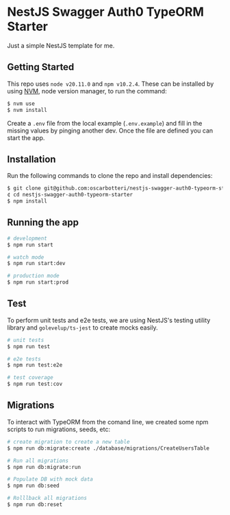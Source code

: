 # NestJS Swagger Auth0 TypeORM Starter

Just a simple NestJS template for me.

## Getting Started

This repo uses `node v20.11.0` and `npm v10.2.4`. These can be installed by using [NVM](https://github.com/nvm-sh/nvm), node version manager, to run the command:
```bash
$ nvm use
$ nvm install
```

Create a `.env` file from the local example (`.env.example`) and fill in the missing values by pinging another dev.
Once the file are defined you can start the app.

## Installation

Run the following commands to clone the repo and install dependencies:
```bash
$ git clone git@github.com:oscarbotteri/nestjs-swagger-auth0-typeorm-starter.git
¢ cd nestjs-swagger-auth0-typeorm-starter
$ npm install
```

## Running the app

```bash
# development
$ npm run start

# watch mode
$ npm run start:dev

# production mode
$ npm run start:prod
```

## Test

To perform unit tests and e2e tests, we are using NestJS's testing utility library and `golevelup/ts-jest` to create mocks easily.

```bash
# unit tests
$ npm run test

# e2e tests
$ npm run test:e2e

# test coverage
$ npm run test:cov
```

## Migrations

To interact with TypeORM from the comand line, we created some npm scripts to run migrations, seeds, etc:

```bash
# create migration to create a new table
$ npm run db:migrate:create ./database/migrations/CreateUsersTable

# Run all migrations
$ npm run db:migrate:run

# Populate DB with mock data
$ npm run db:seed

# Rolllback all migrations
$ npm run db:reset
```